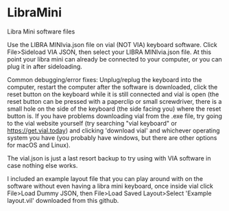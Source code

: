 # LibraMini
Libra Mini software files

Use the LIBRA MINIvia.json file on vial (NOT VIA) keyboard software.
Click File>Sideload VIA JSON, then select your LIBRA MINIvia.json file. At this point your libra mini can already be connected to your computer, or you can plug it in after sideloading.

Common debugging/error fixes: Unplug/replug the keyboard into the computer, restart the computer after the software is downloaded, click the reset button on the keyboard while it is still connected and vial is open (the reset button can be pressed with a paperclip or small screwdriver, there is a small hole on the side of the keyboard (the side facing you) where the reset button is. If you have problems downloading vial from the .exe file, try going to the vial website yourself (try searching "vial keyboard" or https://get.vial.today) and clicking 'download vial' and whichever operating system you have (you probably have windows, but there are other options for macOS and Linux).

The vial.json is just a last resort backup to try using with VIA software in case nothing else works.

I included an example layout file that you can play around with on the software without even having a libra mini keyboard, once inside vial click File>Load Dummy JSON, then File>Load Saved Layout>Select 'Example layout.vil' downloaded from this github.
